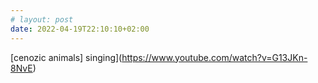 ```yaml
---
# layout: post
date: 2022-04-19T22:10:10+02:00
---
```

[cenozic animals] singing](https://www.youtube.com/watch?v=G13JKn-8NvE)